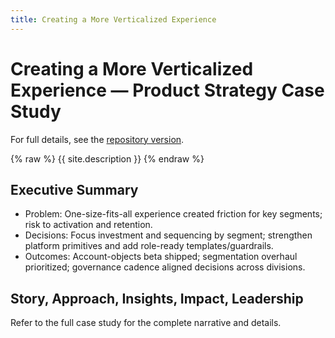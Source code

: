 ```yaml
---
title: Creating a More Verticalized Experience
---
```


# Creating a More Verticalized Experience — Product Strategy Case Study

For full details, see the [repository version](https://github.com/lindanguyen9/ux_research_portfolio/blob/main/case_studies/creating_a_more_verticalized_experience.md).

{% raw %}
{{ site.description }}
{% endraw %}

## Executive Summary
- Problem: One-size-fits-all experience created friction for key segments; risk to activation and retention.
- Decisions: Focus investment and sequencing by segment; strengthen platform primitives and add role-ready templates/guardrails.
- Outcomes: Account-objects beta shipped; segmentation overhaul prioritized; governance cadence aligned decisions across divisions.

## Story, Approach, Insights, Impact, Leadership
Refer to the full case study for the complete narrative and details.

